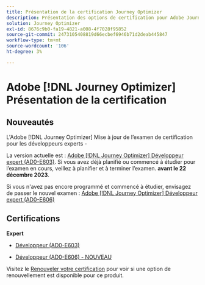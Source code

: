 ```yaml
---
title: Présentation de la certification Journey Optimizer
description: Présentation des options de certification pour Adobe Journey Optimizer
solution: Journey Optimizer
exl-id: 8676c9b0-fa19-4821-a008-4f7028f95852
source-git-commit: 2473105408819d66ecbef6946b71d2deab445847
workflow-type: tm+mt
source-wordcount: '106'
ht-degree: 3%

---
```


# Adobe [!DNL Journey Optimizer] Présentation de la certification

## Nouveautés

L&#39;Adobe [!DNL Journey Optimizer] Mise à jour de l’examen de certification pour les développeurs experts -

La version actuelle est : [Adobe [!DNL Journey Optimizer] Développeur expert (AD0-E603)](/help/certifications/ajo/ajo-e-developer.md). Si vous avez déjà planifié ou commencé à étudier pour l’examen en cours, veillez à planifier et à terminer l’examen. **avant le 22 décembre 2023**.

Si vous n&#39;avez pas encore programmé et commencé à étudier, envisagez de passer le nouvel examen : [Adobe [!DNL Journey Optimizer] Développeur expert (AD0-E606)](/help/certifications/ajo/ajo-e-developer-23-10.md)

## Certifications

**Expert**

* [Développeur (AD0-E603)](/help/certifications/ajo/ajo-e-developer.md) <!--AD0-E603-->

* [Développeur (AD0-E606) - NOUVEAU](/help/certifications/ajo/ajo-e-developer-23-10.md) <!--AD0-E606-->

Visitez le [Renouveler votre certification](/help/certifications/renew.md) pour voir si une option de renouvellement est disponible pour ce produit.

